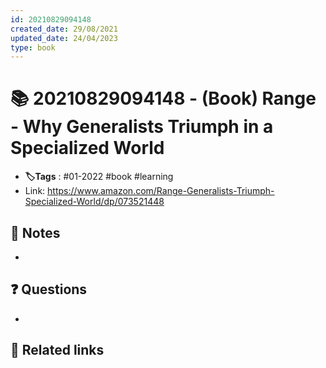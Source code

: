 ```yaml
---
id: 20210829094148
created_date: 29/08/2021
updated_date: 24/04/2023
type: book
---
```


# 📚 20210829094148 - (Book) Range - Why Generalists Triumph in a Specialized World
- **🏷️Tags** : #01-2022 #book #learning
- Link: <https://www.amazon.com/Range-Generalists-Triumph-Specialized-World/dp/073521448>
<!-- [local file](file://link-to-file) -->
## 📝 Notes
-

## ❓ Questions
-
## 🔗 Related links
